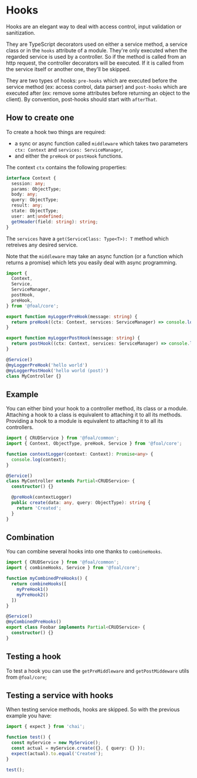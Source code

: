 # Hooks

Hooks are an elegant way to deal with access control, input validation or sanitization.

They are TypeScript decorators used on either a service method, a service class or in the `hooks` attribute of a module. They're only executed when the regarded service is used by a controller. So if the method is called from an http request, the controller decorators will be executed. If it is called from the service itself or another one, they'll be skipped.

They are two types of hooks: `pre-hooks` which are executed before the service method (ex: access control, data parser) and `post-hooks` which are executed after (ex: remove some attributes before returning an object to the client). By convention, post-hooks should start with `afterThat`.

## How to create one

To create a hook two things are required:
- a sync or async function called `middleware` which takes two parameters `ctx: Context` and `services: ServiceManager`,
- and either the `preHook` or `postHook` functions.

The context `ctx` contains the following properties:

```typescript
interface Context {
  session: any;
  params: ObjectType;
  body: any;
  query: ObjectType;
  result: any;
  state: ObjectType;
  user: ant|undefined;
  getHeader(field: string): string;
}
```

The `services` have a `get(ServiceClass: Type<T>): T` method which retreives any desired service.

Note that the `middleware` may take an async function (or a function which returns a promise) which lets you easily deal with async programming.

```typescript
import {
  Context,
  Service,
  ServiceManager,
  postHook,
  preHook,
} from '@foal/core';

export function myLoggerPreHook(message: string) {
  return preHook((ctx: Context, services: ServiceManager) => console.log(message));
}

export function myLoggerPostHook(message: string) {
  return postHook((ctx: Context, services: ServiceManager) => console.log(message));
}

@Service()
@myLoggerPreHook('hello world')
@myLoggerPostHook('hello world (post)')
class MyController {}

```

## Example

You can either bind your hook to a controller method, its class or a module. Attaching a hook to a class is equivalent to attaching it to all its methods. Providing a hook to a module is equivalent to attaching it to all its controllers.

```typescript
import { CRUDService } from '@foal/common';
import { Context, ObjectType, preHook, Service } from '@foal/core';

function contextLogger(context: Context): Promise<any> {
  console.log(context);
}

@Service()
class MyController extends Partial<CRUDService> {
  constructor() {}

  @preHook(contextLogger)
  public create(data: any, query: ObjectType): string {
    return 'Created';
  }
}
```

## Combination

You can combine several hooks into one thanks to `combineHooks`.

```typescript
import { CRUDService } from '@foal/common';
import { combineHooks, Service } from '@foal/core';

function myCombinedPreHooks() {
  return combineHooks([
    myPreHook1()
    myPreHook2()
  ])
}

@Service()
@myCombinedPreHooks()
export class Foobar implements Partial<CRUDService> {
  constructor() {}
}

```

## Testing a hook

To test a hook you can use the `getPreMiddleware` and `getPostMiddeware` utils from `@foal/core`;

## Testing a service with hooks

When testing service methods, hooks are skipped. So with the previous example you have:

```typescript
import { expect } from 'chai';

function test() {
  const myService = new MyService();
  const actual = myService.create({}, { query: {} });
  expect(actual).to.equal('Created');
}

test();
```
